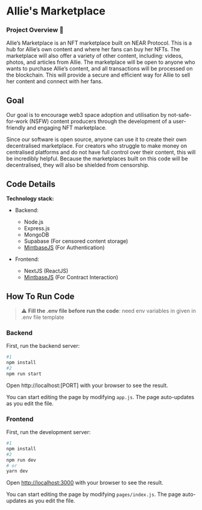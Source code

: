# Allie's Marketplace

### Project Overview 📄

Allie’s Marketplace is an NFT marketplace built on NEAR Protocol. This is a hub for Allie’s own content and where her fans can buy her NFTs. The marketplace will also offer a variety of other content, including: videos, photos, and articles from Allie. The marketplace will be open to anyone who wants to purchase Allie’s content, and all transactions will be processed on the blockchain. This will provide a secure and efficient way for Allie to sell her content and connect with her fans.

## Goal

Our goal is to encourage web3 space adoption and utilisation by not-safe-for-work (NSFW) content producers through the development of a user-friendly and engaging NFT marketplace.

Since our software is open source, anyone can use it to create their own decentralised marketplace. For creators who struggle to make money on centralised platforms and do not have full control over their content, this will be incredibly helpful. Because the marketplaces built on this code will be decentralised, they will also be shielded from censorship.

## Code Details

**Technology stack:**

- Backend:

  - Node.js
  - Express.js
  - MongoDB
  - Supabase (For censored content storage)
  - [MintbaseJS](https://github.com/Mintbase/mintbase-js) (For Authentication)

- Frontend:

  - NextJS (ReactJS)
  - [MintbaseJS](https://github.com/Mintbase/mintbase-js) (For Contract Interaction)

## How To Run Code

> :warning: **Fill the .env file before run the code**: need env variables in given in .env file template

### Backend

First, run the backend server:

```bash
#1
npm install
#2
npm run start
```

Open http://localhost:[PORT] with your browser to see the result.

You can start editing the page by modifying `app.js`. The page auto-updates as you edit the file.

### Frontend

First, run the development server:

```bash
#1
npm install
#2
npm run dev
# or
yarn dev
```

Open [http://localhost:3000](http://localhost:3000) with your browser to see the result.

You can start editing the page by modifying `pages/index.js`. The page auto-updates as you edit the file.
